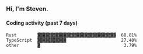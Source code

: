 ### Hi, I'm Steven.

#### Coding activity (past 7 days)
```
Rust        ▓▓▓▓▓▓▓▓▓▓▓▓▓▓▓▓▓▓▓▓▓▓▓▓▓▓▓▓▓▓  68.81%
TypeScript  ▓▓▓▓▓▓▓▓▓▓▓                     27.40%
other       ▓                                3.79%
```
